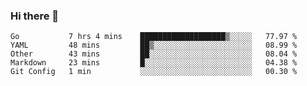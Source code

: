 ### Hi there 👋

<!--
**yeya24/yeya24** is a ✨ _special_ ✨ repository because its `README.md` (this file) appears on your GitHub profile.

Here are some ideas to get you started:

- 🔭 I’m currently working on ...
- 🌱 I’m currently learning ...
- 👯 I’m looking to collaborate on ...
- 🤔 I’m looking for help with ...
- 💬 Ask me about ...
- 📫 How to reach me: ...
- 😄 Pronouns: ...
- ⚡ Fun fact: ...
-->

<!--START_SECTION:waka-->
```text
Go           7 hrs 4 mins    ███████████████████▒░░░░░   77.97 % 
YAML         48 mins         ██▒░░░░░░░░░░░░░░░░░░░░░░   08.99 % 
Other        43 mins         ██░░░░░░░░░░░░░░░░░░░░░░░   08.04 % 
Markdown     23 mins         █░░░░░░░░░░░░░░░░░░░░░░░░   04.38 % 
Git Config   1 min           ░░░░░░░░░░░░░░░░░░░░░░░░░   00.30 % 
```
<!--END_SECTION:waka-->
